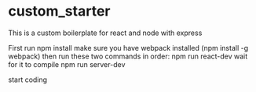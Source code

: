 # custom_starter
This is a custom boilerplate for react and node with express

First run npm install
make sure you have webpack installed (npm install -g webpack)
then run these two commands in order:
npm run react-dev 
wait for it to compile 
npm run server-dev

start coding

